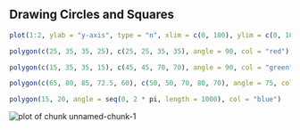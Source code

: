 ## Drawing Circles and Squares


```r
plot(1:2, ylab = "y-axis", type = "n", xlim = c(0, 100), ylim = c(0, 100))

polygon(c(25, 35, 35, 25), c(25, 25, 35, 35), angle = 90, col = "red")

polygon(c(15, 35, 35, 15), c(45, 45, 70, 70), angle = 90, col = "green", border = "blue")

polygon(c(65, 80, 85, 72.5, 60), c(50, 50, 70, 80, 70), angle = 75, col = "yellow")

polygon(15, 20, angle = seq(0, 2 * pi, length = 1000), col = "blue")
```

![plot of chunk unnamed-chunk-1](figure/unnamed-chunk-1.png) 

